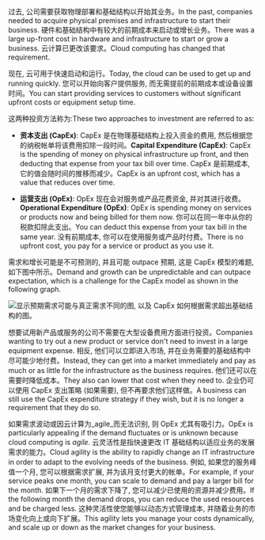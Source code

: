 <span data-ttu-id="dec03-101">过去, 公司需要获取物理部署和基础结构以开始其业务。</span><span class="sxs-lookup"><span data-stu-id="dec03-101">In the past, companies needed to acquire physical premises and infrastructure to start their business.</span></span> <span data-ttu-id="dec03-102">硬件和基础结构中有较大的前期成本来启动或增长业务。</span><span class="sxs-lookup"><span data-stu-id="dec03-102">There was a large up-front cost in hardware and infrastructure to start or grow a business.</span></span> <span data-ttu-id="dec03-103">云计算已更改该要求。</span><span class="sxs-lookup"><span data-stu-id="dec03-103">Cloud computing has changed that requirement.</span></span> 

<span data-ttu-id="dec03-104">现在, 云可用于快速启动和运行。</span><span class="sxs-lookup"><span data-stu-id="dec03-104">Today, the cloud can be used to get up and running quickly.</span></span> <span data-ttu-id="dec03-105">您可以开始向客户提供服务, 而无需提前的前期成本或设备设置时间。</span><span class="sxs-lookup"><span data-stu-id="dec03-105">You can start providing services to customers without significant upfront costs or equipment setup time.</span></span>

<span data-ttu-id="dec03-106">这两种投资方法称为:</span><span class="sxs-lookup"><span data-stu-id="dec03-106">These two approaches to investment are referred to as:</span></span>

- <span data-ttu-id="dec03-107">**资本支出 (CapEx)**: CapEx 是在物理基础结构上投入资金的费用, 然后根据您的纳税帐单将该费用扣除一段时间。</span><span class="sxs-lookup"><span data-stu-id="dec03-107">**Capital Expenditure (CapEx)**: CapEx is the spending of money on physical infrastructure up front, and then deducting that expense from your tax bill over time.</span></span> <span data-ttu-id="dec03-108">CapEx 是前期成本, 它的值会随时间的推移而减少。</span><span class="sxs-lookup"><span data-stu-id="dec03-108">CapEx is an upfront cost, which has a value that reduces over time.</span></span>

- <span data-ttu-id="dec03-109">**运营支出 (OpEx)**: OpEx 现在会对服务或产品花费资金, 并对其进行收费。</span><span class="sxs-lookup"><span data-stu-id="dec03-109">**Operational Expenditure (OpEx)**: OpEx is spending money on services or products now and being billed for them now.</span></span> <span data-ttu-id="dec03-110">你可以在同一年中从你的税款扣除此支出。</span><span class="sxs-lookup"><span data-stu-id="dec03-110">You can deduct this expense from your tax bill in the same year.</span></span> <span data-ttu-id="dec03-111">没有前期成本, 你可以在使用服务或产品时付费。</span><span class="sxs-lookup"><span data-stu-id="dec03-111">There is no upfront cost, you pay for a service or product as you use it.</span></span>

<span data-ttu-id="dec03-112">需求和增长可能是不可预测的, 并且可能 outpace 预期, 这是 CapEx 模型的难题, 如下图中所示。</span><span class="sxs-lookup"><span data-stu-id="dec03-112">Demand and growth can be unpredictable and can outpace expectation, which is a challenge for the CapEx model as shown in the following graph.</span></span>

![显示预期需求可能与真正需求不同的图, 以及 CapEx 如何根据需求超出基础结构的图。](../media/3c-capexvsopex.png)

<span data-ttu-id="dec03-114">想要试用新产品或服务的公司不需要在大型设备费用方面进行投资。</span><span class="sxs-lookup"><span data-stu-id="dec03-114">Companies wanting to try out a new product or service don't need to invest in a large equipment expense.</span></span> <span data-ttu-id="dec03-115">相反, 他们可以立即进入市场, 并在业务需要的基础结构中尽可能少地付费。</span><span class="sxs-lookup"><span data-stu-id="dec03-115">Instead, they can get into a market immediately and pay as much or as little for the infrastructure as the business requires.</span></span> <span data-ttu-id="dec03-116">他们还可以在需要时降低成本。</span><span class="sxs-lookup"><span data-stu-id="dec03-116">They also can lower that cost when they need to.</span></span> <span data-ttu-id="dec03-117">企业仍可以使用 CapEx 支出策略 (如果需要), 但不再要求他们这样做。</span><span class="sxs-lookup"><span data-stu-id="dec03-117">A business can still use the CapEx expenditure strategy if they wish, but it is no longer a requirement that they do so.</span></span> 

<span data-ttu-id="dec03-118">如果需求波动或因云计算为_agile_而无法识别, 则 OpEx 尤其有吸引力。</span><span class="sxs-lookup"><span data-stu-id="dec03-118">OpEx is particularly appealing if the demand fluctuates or is unknown because cloud computing is _agile_.</span></span> <span data-ttu-id="dec03-119">云灵活性是指快速更改 IT 基础结构以适应业务的发展需求的能力。</span><span class="sxs-lookup"><span data-stu-id="dec03-119">Cloud agility is the ability to rapidly change an IT infrastructure in order to adapt to the evolving needs of the business.</span></span> <span data-ttu-id="dec03-120">例如, 如果您的服务峰值一个月, 您可以根据需求扩展, 并为该月支付更大的帐单。</span><span class="sxs-lookup"><span data-stu-id="dec03-120">For example, if your service peaks one month, you can scale to demand and pay a larger bill for the month.</span></span> <span data-ttu-id="dec03-121">如果下一个月的需求下降了, 您可以减少已使用的资源并减少费用。</span><span class="sxs-lookup"><span data-stu-id="dec03-121">If the following month the demand drops, you can reduce the used resources and be charged less.</span></span> <span data-ttu-id="dec03-122">这种灵活性使您能够以动态方式管理成本, 并随着业务的市场变化向上或向下扩展。</span><span class="sxs-lookup"><span data-stu-id="dec03-122">This agility lets you manage your costs dynamically, and scale up or down as the market changes for your business.</span></span>